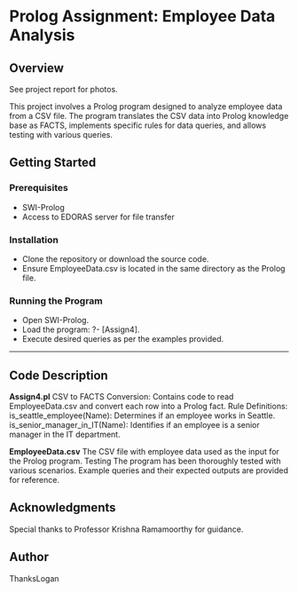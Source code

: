 # Prolog Assignment: Employee Data Analysis

## Overview

See project report for photos.

This project involves a Prolog program designed to analyze employee data from a CSV file. The program translates the CSV data into Prolog knowledge base as FACTS, implements specific rules for data queries, and allows testing with various queries.

## Getting Started

### Prerequisites
+ SWI-Prolog
+ Access to EDORAS server for file transfer

### Installation

+ Clone the repository or download the source code.
+ Ensure EmployeeData.csv is located in the same directory as the Prolog file.

### Running the Program

+ Open SWI-Prolog.
+ Load the program: ?- [Assign4].
+ Execute desired queries as per the examples provided.

***

## Code Description

**Assign4.pl**
CSV to FACTS Conversion: Contains code to read EmployeeData.csv and convert each row into a Prolog fact.
Rule Definitions:
is_seattle_employee(Name): Determines if an employee works in Seattle.
is_senior_manager_in_IT(Name): Identifies if an employee is a senior manager in the IT department.

**EmployeeData.csv**
The CSV file with employee data used as the input for the Prolog program.
Testing
The program has been thoroughly tested with various scenarios.
Example queries and their expected outputs are provided for reference.

## Acknowledgments

Special thanks to Professor Krishna Ramamoorthy for guidance.

## Author

ThanksLogan
